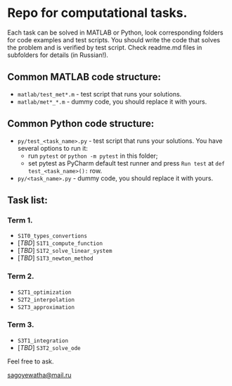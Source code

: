 # Repo for computational tasks.

Each task can be solved in MATLAB or Python, look corresponding folders for code examples and test scripts.
You should write the code that solves the problem and is verified by test script. Check readme.md files in subfolders for details (in Russian!).

## Common MATLAB code structure:
* `matlab/test_met*.m` - test script that runs your solutions.
* `matlab/met*_*.m` - dummy code, you should replace it with yours.

## Common Python code structure:
* `py/test_<task_name>.py` - test script that runs your solutions. You have several options to run it:
  - run `pytest` or `python -m pytest` in this folder;
  - set pytest as PyCharm default test runner and press `Run test` at `def test_<task_name>():` row.
* `py/<task_name>.py` - dummy code, you should replace it with yours.

## Task list:
### Term 1.
* `S1T0_types_convertions`
* [_TBD_] `S1T1_compute_function`
* [_TBD_] `S1T2_solve_linear_system`
* [_TBD_] `S1T3_newton_method`
### Term 2.
* `S2T1_optimization`
* `S2T2_interpolation`
* `S2T3_approximation`
### Term 3.
* `S3T1_integration`
* [_TBD_] `S3T2_solve_ode`

Feel free to ask.

sagoyewatha@mail.ru
